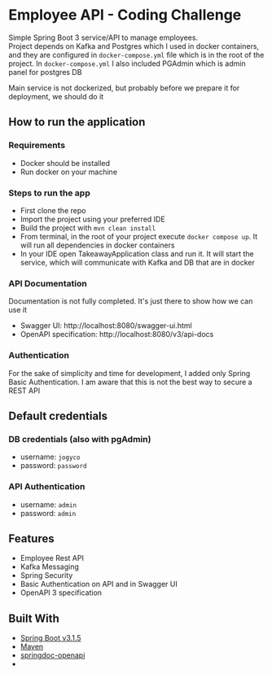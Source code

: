 # Employee API - Coding Challenge

Simple Spring Boot 3 service/API to manage employees.  
Project depends on Kafka and Postgres which I used in docker containers, and they are configured in `docker-compose.yml`
file which is in the root of the project. In `docker-compose.yml` I also included PGAdmin which is admin panel for postgres DB

Main service is not dockerized, but probably before we prepare it for deployment, we should do it

## How to run the application

### Requirements
- Docker should be installed
- Run docker on your machine


### Steps to run the app
- First clone the repo 
- Import the project using your preferred IDE
- Build the project with `mvn clean install`
- From terminal, in the root of your project execute `docker compose up`. It will run all dependencies in docker containers
- In your IDE open TakeawayApplication class and run it. It will start the service, which will communicate with Kafka and DB that are in docker

### API Documentation
Documentation is not fully completed. It's just there to show how we can use it
- Swagger UI: http://localhost:8080/swagger-ui.html
- OpenAPI specification: http://localhost:8080/v3/api-docs

### Authentication
For the sake of simplicity and time for development, I added only Spring Basic Authentication. I am aware that 
this is not the best way to secure a REST API

## Default credentials

### DB credentials (also with pgAdmin)
* username: `jogyco`
* password: `password`
### API  Authentication
* username: `admin`
* password: `admin`

## Features

* Employee Rest API
* Kafka Messaging 
* Spring Security
* Basic Authentication on API and in Swagger UI
* OpenAPI 3 specification

## Built With

* [Spring Boot v3.1.5](https://spring.io/projects/spring-boot)
* [Maven](https://maven.apache.org/)
* [springdoc-openapi](https://springdoc.org/)
* 